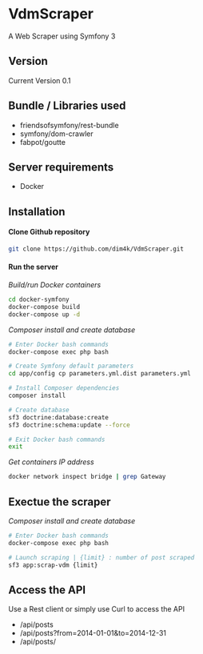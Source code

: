 VdmScraper
=====

A Web Scraper using Symfony 3

Version
----
Current Version 0.1

Bundle / Libraries used
----

* friendsofsymfony/rest-bundle
* symfony/dom-crawler
* fabpot/goutte

Server requirements
----
* Docker

Installation
----

#### Clone Github repository

```sh
git clone https://github.com/dim4k/VdmScraper.git
```

#### Run the server

*Build/run Docker containers*
```sh
cd docker-symfony
docker-compose build
docker-compose up -d
```

*Composer install and create database*
```sh
# Enter Docker bash commands
docker-compose exec php bash

# Create Symfony default parameters
cd app/config cp parameters.yml.dist parameters.yml

# Install Composer dependencies
composer install

# Create database
sf3 doctrine:database:create
sf3 doctrine:schema:update --force

# Exit Docker bash commands
exit
```

*Get containers IP address*
```sh
docker network inspect bridge | grep Gateway
```

Exectue the scraper
----
*Composer install and create database*
```sh
# Enter Docker bash commands
docker-compose exec php bash

# Launch scraping | {limit} : number of post scraped
sf3 app:scrap-vdm {limit}
```

Access the API
----

Use a Rest client or simply use Curl to access the API

* /api/posts
* /api/posts?from=2014-01-01&amp;to=2014-12-31
* /api/posts/<id>


